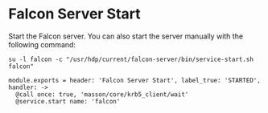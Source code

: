
# Falcon Server Start

Start the Falcon server. You can also start the server manually with the
following command:

```
su -l falcon -c "/usr/hdp/current/falcon-server/bin/service-start.sh falcon"
```

    module.exports = header: 'Falcon Server Start', label_true: 'STARTED', handler: ->
      @call once: true, 'masson/core/krb5_client/wait'
      @service.start name: 'falcon'
